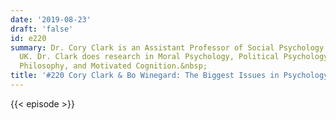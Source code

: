 ```yaml
---
date: '2019-08-23'
draft: 'false'
id: e220
summary: Dr. Cory Clark is an Assistant Professor of Social Psychology at Durham University,
  UK. Dr. Clark does research in Moral Psychology, Political Psychology, Experimental
  Philosophy, and Motivated Cognition.&nbsp;
title: '#220 Cory Clark & Bo Winegard: The Biggest Issues in Psychology'
---
```

{{< episode >}}
